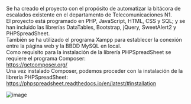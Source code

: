 Se ha creado el proyecto con el propósito de automatizar la bitácora de escalados existente en el departamento de Telecomunicaciones N1. </br>
El proyecto está programado en PHP, JavaScript, HTML, CSS y SQL; y se han incluido las librerías DataTables, Bootstrap, jQuery, SweetAlert2 y PHPSpreadSheet. </br>
También se ha utilizado el programa Xampp para establecer la conexión entre la página web y la BBDD MySQL en local. </br>
Como requisito para la instalación de la librería PHPSpreadSheet se requiere el programa Composer: </br>
https://getcomposer.org/ </br>
Una vez instalado Composer, podemos proceder con la instalación de la librería PHPSpreadSheet: </br>
https://phpspreadsheet.readthedocs.io/en/latest/#installation </br>

![image](https://github.com/nahupb/bitacora/assets/141838996/79182ba4-08fe-4e3d-bee7-b51b802dff7b)
